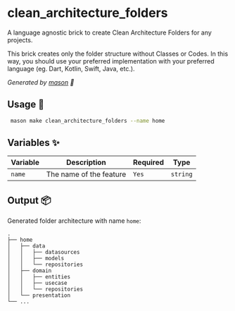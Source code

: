 # clean_architecture_folders

A language agnostic brick to create Clean Architecture Folders for any projects.

This brick creates only the folder structure without Classes or Codes. In this way, you should use your preferred implementation with your preferred language (eg. Dart, Kotlin, Swift, Java, etc.).

_Generated by [mason][1] 🧱_

## Usage 🚀

```sh
 mason make clean_architecture_folders --name home
```

## Variables ✨

| Variable | Description                | Required   | Type     |
| -------- | -------------------------- | ---------- | -------- |
| `name`   | The name of the feature    | `Yes`      | `string` |

## Output 📦

Generated folder architecture with name `home`:

    .
    ├── home
    │   ├── data
    │   │   ├── datasources
    │   │   ├── models
    │   │   └── repositories
    │   ├── domain
    │   │   ├── entities
    │   │   ├── usecase
    │   │   └── repositories
    │   └── presentation
    └── ...

[1]: https://github.com/felangel/mason

